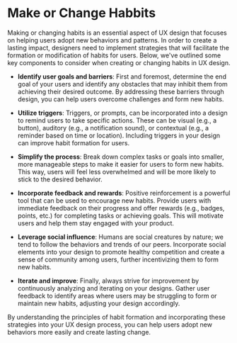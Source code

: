 # Make or Change Habbits

Making or changing habits is an essential aspect of UX design that focuses on helping users adopt new behaviors and patterns. In order to create a lasting impact, designers need to implement strategies that will facilitate the formation or modification of habits for users. Below, we've outlined some key components to consider when creating or changing habits in UX design.

- **Identify user goals and barriers**: First and foremost, determine the end goal of your users and identify any obstacles that may inhibit them from achieving their desired outcome. By addressing these barriers through design, you can help users overcome challenges and form new habits.

- **Utilize triggers**: Triggers, or prompts, can be incorporated into a design to remind users to take specific actions. These can be visual (e.g., a button), auditory (e.g., a notification sound), or contextual (e.g., a reminder based on time or location). Including triggers in your design can improve habit formation for users.

- **Simplify the process**: Break down complex tasks or goals into smaller, more manageable steps to make it easier for users to form new habits. This way, users will feel less overwhelmed and will be more likely to stick to the desired behavior.

- **Incorporate feedback and rewards**: Positive reinforcement is a powerful tool that can be used to encourage new habits. Provide users with immediate feedback on their progress and offer rewards (e.g., badges, points, etc.) for completing tasks or achieving goals. This will motivate users and help them stay engaged with your product.

- **Leverage social influence**: Humans are social creatures by nature; we tend to follow the behaviors and trends of our peers. Incorporate social elements into your design to promote healthy competition and create a sense of community among users, further incentivizing them to form new habits.

- **Iterate and improve**: Finally, always strive for improvement by continuously analyzing and iterating on your designs. Gather user feedback to identify areas where users may be struggling to form or maintain new habits, adjusting your design accordingly.

By understanding the principles of habit formation and incorporating these strategies into your UX design process, you can help users adopt new behaviors more easily and create lasting change.